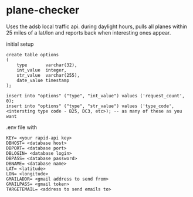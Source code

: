 # plane-checker

Uses the adsb local traffic api. during daylight hours, pulls all planes within 25 miles of a lat/lon and reports back when interesting ones appear.

initial setup

```
create table options
(
    type       varchar(32),
    int_value  integer,
    str_value  varchar(255),
    date_value timestamp
);

insert into "options" ("type", "int_value") values ('request_count', 0);
insert into "options" ("type", "str_value") values ('type_code', <intersting type code - B25, DC3, etc>); -- as many of these as you want
```


.env file with 

```
KEY= <your rapid-api key>
DBHOST= <database host>
DBPORT= <database port>
DBLOGIN= <database login>
DBPASS= <database password>
DBNAME= <database name>
LAT= <latitude>
LON= <longitude>
GMAILADDR= <gmail address to send from>
GMAILPASS= <gmail token>
TARGETEMAIL= <address to send emails to>
```
